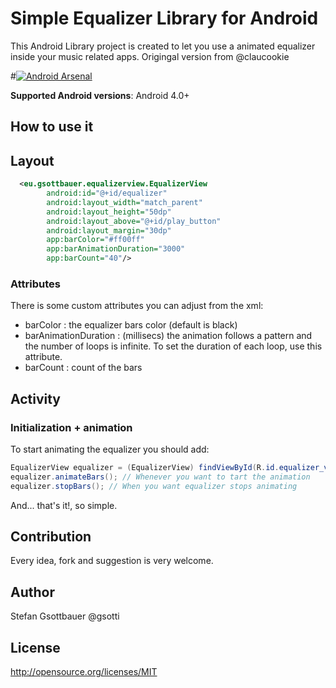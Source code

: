 Simple Equalizer Library for Android 
==================================

 This Android Library project is created to let you use a animated equalizer inside your music related apps. Origingal version
from @claucookie

#[![Android Arsenal](https://img.shields.io/badge/Android%20Arsenal-Simple%20Equalizer%20Library-brightgreen.svg?style=flat)](https://android-arsenal.com/details/1/3715)

**Supported Android versions**: Android 4.0+

How to use it
----------------------

## Layout

````xml
  <eu.gsottbauer.equalizerview.EqualizerView
        android:id="@+id/equalizer"
        android:layout_width="match_parent"
        android:layout_height="50dp"
        android:layout_above="@+id/play_button"
        android:layout_margin="30dp"
        app:barColor="#ff00ff"
        app:barAnimationDuration="3000"
        app:barCount="40"/>
````

### Attributes

There is some custom attributes you can adjust from the xml:
 - barColor : the equalizer bars color (default is black)
 - barAnimationDuration : (millisecs) the animation follows a pattern and the number of loops is infinite. To set the duration of each loop, use this attribute.
 - barCount :  count of the bars
 
## Activity

### Initialization + animation

To start animating the equalizer you should add:

````java
EqualizerView equalizer = (EqualizerView) findViewById(R.id.equalizer_view);
equalizer.animateBars(); // Whenever you want to tart the animation
equalizer.stopBars(); // When you want equalizer stops animating
````
And... that's it!, so simple.


Contribution
------------
Every idea, fork and suggestion is very welcome.

Author
--------
Stefan Gsottbauer @gsotti

License
-------
http://opensource.org/licenses/MIT
